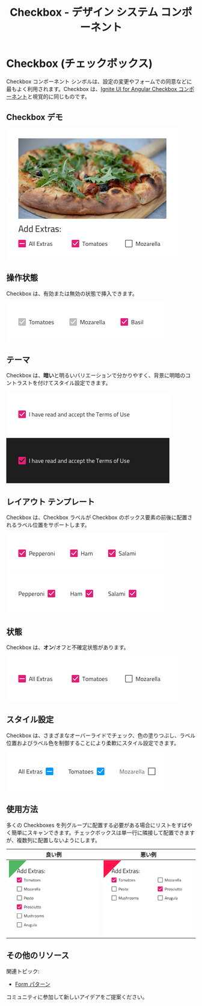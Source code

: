 ﻿---
title: Checkbox - デザイン システム コンポーネント
_description: Checkbox コンポーネント シンボルは、ユーザーが選択にマークできる機能を提供します。
_keywords: デザイン システム, Sketch, Ignite UI for Angular, コンポーネント, UI ライブラリ, ウィジェット
_language: ja
---

# Checkbox (チェックボックス)

Checkbox コンポーネント シンボルは、設定の変更やフォームでの同意などに最もよく利用されます。Checkbox は、[Ignite UI for Angular Checkbox コンポーネント](https://jp.infragistics.com/products/ignite-ui-angular/angular/components/checkbox.html)と視覚的に同じものです。

## Checkbox デモ

<img class="responsive-img" src="../images/checkbox_demo.png" srcset="../images/checkbox_demo@2x.png 2x" />

## 操作状態

Checkbox は、有効または無効の状態で挿入できます。

<img class="responsive-img" src="../images/checkbox_interaction_state.png" srcset="../images/checkbox_interaction_state@2x.png 2x" />

## テーマ

Checkbox は、**暗い**と明るいバリエーションで分かりやすく、背景に明暗のコントラストを付けてスタイル設定できます。

<img class="responsive-img" src="../images/checkbox_dark.png" srcset="../images/checkbox_dark@2x.png 2x" />
<img class="responsive-img" src="../images/checkbox_light.png" srcset="../images/checkbox_light@2x.png 2x" />

## レイアウト テンプレート

Checkbox は、Checkbox ラベルが Checkbox のボックス要素の前後に配置されるラベル位置をサポートします。


<img class="responsive-img" src="../images/checkbox_label_after.png" srcset="../images/checkbox_label_after@2x.png 2x" />
<img class="responsive-img" src="../images/checkbox_label_before.png" srcset="../images/checkbox_label_before@2x.png 2x" />

## 状態

Checkbox は、**オン**/オフと不確定状態があります。

<img class="responsive-img" src="../images/checkbox_selection.png" srcset="../images/checkbox_selection@2x.png 2x" />

## スタイル設定

Checkbox は、さまざまなオーバーライドでチェック、色の塗りつぶし、ラベル位置およびラベル色を制御することにより柔軟にスタイル設定できます。

<img class="responsive-img" src="../images/checkbox_styling.png" srcset="../images/checkbox_styling@2x.png 2x" />

## 使用方法

多くの Checkboxes を列グループに配置する必要がある場合にリストをすばやく簡単にスキャンできます。チェックボックスは単一行に隣接して配置できますが、複数列に配置しないようにします。

| 良い例                                                                             | 悪い例                                                                                 |
| ---------------------------------------------------------------------------------- | -------------------------------------------------------------------------------------- |
| <img class="responsive-img" src="../images/checkbox_do1.png" srcset="../images/checkbox_do1@2x.png 2x" /> | <img class="responsive-img" src="../images/checkbox_dont1.png" srcset="../images/checkbox_dont1@2x.png 2x" /> |

## その他のリソース

関連トピック:

- [Form パターン](../patterns/form.md)
  <div class="divider--half"></div>

コミュニティに参加して新しいアイデアをご提案ください。

